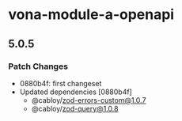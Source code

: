 # vona-module-a-openapi

## 5.0.5

### Patch Changes

- 0880b4f: first changeset
- Updated dependencies [0880b4f]
  - @cabloy/zod-errors-custom@1.0.7
  - @cabloy/zod-query@1.0.8
